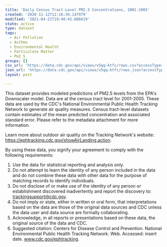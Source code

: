 ```yaml
---
title: 'Daily Census Tract-Level PM2.5 Concentrations, 2001-2005'
created: '2020-11-12T12:16:39.147979'
modified: '2021-04-21T19:40:42.686619'
state: active
type: dataset
tags:
  - Air Pollution
  - Asthma
  - Environmental Health
  - Particulate Matter
  - Pm2 5
groups: []
csv_url: 'https://data.cdc.gov/api/views/v5qq-ktfc/rows.csv?accessType=DOWNLOAD'
json_url: 'https://data.cdc.gov/api/views/v5qq-ktfc/rows.json?accessType=DOWNLOAD'
layout: post

---
```

This dataset provides modeled predictions of PM2.5 levels from the EPA's Downscaler model. Data are at the census tract level for 2001-2005. These data are used by the CDC's National Environmental Public Health Tracking Network to generate air quality measures. Census tract-level datasets contain estimates of the mean predicted concentration and associated standard error. Please refer to the metadata attachment for more information.

Learn more about outdoor air quality on the Tracking Network's website: https://ephtracking.cdc.gov/showAirLanding.action.

By using these data, you signify your agreement to comply with the following requirements:
1. Use the data for statistical reporting and analysis only.
2. Do not attempt to learn the identity of any person included in the data and do not combine these data with other data for the purpose of matching records to identify individuals.
3. Do not disclose of or make use of the identity of any person or establishment discovered inadvertently and report the discovery to: trackingsupport@cdc.gov.
4. Do not imply or state, either in written or oral form, that interpretations based on the data are those of the original data sources and CDC unless the data user and data source are formally collaborating.
5. Acknowledge, in all reports or presentations based on these data, the original source of the data and CDC.
6. Suggested citation: Centers for Disease Control and Prevention. National Environmental Public Health Tracking Network. Web. Accessed: insert date. www.cdc.gov/ephtracking.
